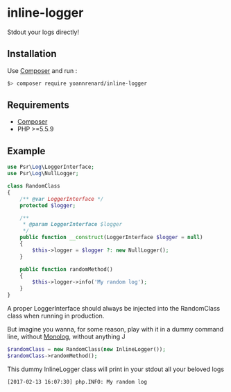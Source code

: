 # inline-logger
Stdout your logs directly!

## Installation

Use [Composer][composer] and run :

```bash
$> composer require yoannrenard/inline-logger
```

## Requirements

* [Composer][composer]
* PHP >=5.5.9

## Example

```php
use Psr\Log\LoggerInterface;
use Psr\Log\NullLogger;

class RandomClass
{
    /** @var LoggerInterface */
    protected $logger;

    /**
     * @param LoggerInterface $logger
     */
    public function __construct(LoggerInterface $logger = null)
    {
        $this->logger = $logger ?: new NullLogger();
    }

    public function randomMethod()
    {
        $this->logger->info('My random log');
    }
}
```

A proper LoggerInterface should always be injected into the RandomClass class when running in production.

But imagine you wanna, for some reason, play with it in a dummy command line, without [Monolog][monolog], without anything J

```php
$randomClass = new RandomClass(new InlineLogger());
$randomClass->randomMethod();
```

This dummy InlineLogger class will print in your stdout all your beloved logs
```bash
[2017-02-13 16:07:30] php.INFO: My random log
```

[composer]: https://getcomposer.org
[monolog]: https://github.com/Seldaek/monolog
